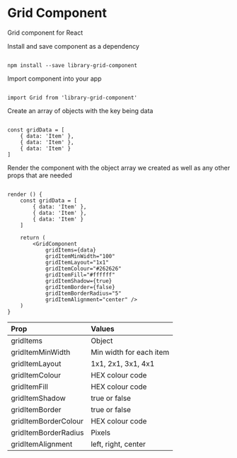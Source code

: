 
# Grid Component

Grid component for React

Install and save component as a dependency

```

npm install --save library-grid-component

```

Import component into your app

```

import Grid from 'library-grid-component'

```

Create an array of objects with the key being data

```

const gridData = [
	{ data: 'Item' },
	{ data: 'Item' },
	{ data: 'Item' }
]

```

Render the component with the object array we created as well as any other props that are needed

```

render () {
	const gridData = [
		{ data: 'Item' },
		{ data: 'Item' },
		{ data: 'Item' }
	]

	return (
		<GridComponent
			gridItems={data}
			gridItemMinWidth="100"
			gridItemLayout="1x1"
			gridItemColour="#262626"
			gridItemFill="#ffffff"
			gridItemShadow={true}
			gridItemBorder={false}
			gridItemBorderRadius="5"
			gridItemAlignment="center" />
	)
}

```

| Prop                 | Values                  |
| :------------------- | :---------------------- |
| gridItems            | Object                  |
| gridItemMinWidth     | Min width for each item |
| gridItemLayout       | 1x1, 2x1, 3x1, 4x1      |
| gridItemColour       | HEX colour code         |
| gridItemFill         | HEX colour code         |
| gridItemShadow       | true or false           |
| gridItemBorder       | true or false           |
| gridItemBorderColour | HEX colour code         |
| gridItemBorderRadius | Pixels                  |
| gridItemAlignment    | left, right, center     |